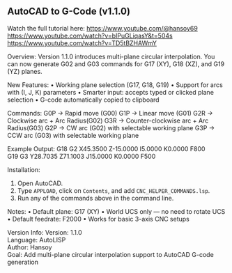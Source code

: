 AutoCAD to G-Code (v1.1.0)
--------------------------

Watch the full tutorial here:
https://www.youtube.com/@hansoy69
https://www.youtube.com/watch?v=bIPuGLiqasY&t=504s
https://www.youtube.com/watch?v=TD5tBZHAWmY

Overview:
Version 1.1.0 introduces multi-plane circular interpolation.
You can now generate G02 and G03 commands for G17 (XY), G18 (XZ), and G19 (YZ) planes.

New Features:
• Working plane selection (G17, G18, G19)
• Support for arcs with (I, J, K) parameters
• Smarter input: accepts typed or clicked plane selection
• G-code automatically copied to clipboard

Commands:
G0P  → Rapid move (G00)
G1P  → Linear move (G01)
G2R  → Clockwise arc + Arc Radius(G02)
G3R  → Counter-clockwise arc + Arc Radius(G03)
G2P  → CW arc (G02) with selectable working plane
G3P  → CCW arc (G03) with selectable working plane

Example Output:
G18 G2 X45.3500 Z-15.0000 I5.0000 K0.0000 F800  
G19 G3 Y28.7035 Z71.1003 J15.0000 K0.0000 F500  

Installation:
1. Open AutoCAD.
2. Type `APPLOAD`, click on `Contents`, and add `CNC_HELPER_COMMANDS.lsp`.
3. Run any of the commands above in the command line.

Notes:
• Default plane: G17 (XY)
• World UCS only — no need to rotate UCS
• Default feedrate: F2000
• Works for basic 3-axis CNC setups

Version Info:
Version: 1.1.0  
Language: AutoLISP  
Author: Hansoy  
Goal: Add multi-plane circular interpolation support to AutoCAD G-code generation


